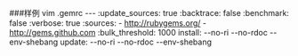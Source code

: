 ###样例
	vim .gemrc
	---
	:update_sources: true
	:backtrace: false
	:benchmark: false
	:verbose: true
	:sources:
	- http://rubygems.org/
	- http://gems.github.com
	:bulk_threshold: 1000
	install: --no-ri --no-rdoc --env-shebang
	update: --no-ri --no-rdoc --env-shebang
